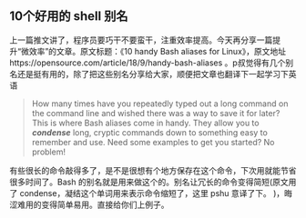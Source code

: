 10个好用的 shell 别名
----

上一篇推文讲了，程序员要巧干不要蛮干，注重效率提高。今天再分享一篇提升“微效率”的文章。原文标题：《10 handy Bash aliases for Linux》，原文地址https://opensource.com/article/18/9/handy-bash-aliases 。p叔觉得有几个别名还是挺有用的，除了把这些别名分享给大家，顺便把文章也翻译下一起学习下英语

>How many times have you repeatedly typed out a long command on the command line and wished there was a way to save it for later? This is where Bash aliases come in handy. They allow you to ***condense*** long, cryptic commands down to something easy to remember and use. Need some examples to get you started? No problem!

有些很长的命令敲得多了，是不是很想有个地方保存在这个命令，下次用就能节省很多时间了。Bash 的别名就是用来做这个的。别名让冗长的命令变得简短(原文用了 condense，凝结这个单词用来表示命令缩短了，这里 pshu 意译了下。 )，晦涩难用的变得简单易用。直接给你们上例子。








<!--stackedit_data:
eyJoaXN0b3J5IjpbNTc2NTAzMDQ0LDQxNzIzMTI5MiwxNjM4Nj
c3MDI4LC03ODg2MjM5OTcsMTE4MTI5OTk2OSw3MzA5OTgxMTZd
fQ==
-->